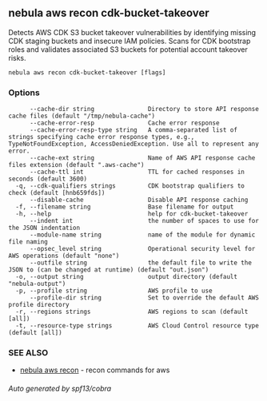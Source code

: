 ## nebula aws recon cdk-bucket-takeover

Detects AWS CDK S3 bucket takeover vulnerabilities by identifying missing CDK staging buckets and insecure IAM policies. Scans for CDK bootstrap roles and validates associated S3 buckets for potential account takeover risks.

```
nebula aws recon cdk-bucket-takeover [flags]
```

### Options

```
      --cache-dir string               Directory to store API response cache files (default "/tmp/nebula-cache")
      --cache-error-resp               Cache error response
      --cache-error-resp-type string   A comma-separated list of strings specifying cache error response types, e.g., TypeNotFoundException, AccessDeniedException. Use all to represent any error.
      --cache-ext string               Name of AWS API response cache files extension (default ".aws-cache")
      --cache-ttl int                  TTL for cached responses in seconds (default 3600)
  -q, --cdk-qualifiers strings         CDK bootstrap qualifiers to check (default [hnb659fds])
      --disable-cache                  Disable API response caching
  -f, --filename string                Base filename for output
  -h, --help                           help for cdk-bucket-takeover
      --indent int                     the number of spaces to use for the JSON indentation
      --module-name string             name of the module for dynamic file naming
      --opsec_level string             Operational security level for AWS operations (default "none")
      --outfile string                 the default file to write the JSON to (can be changed at runtime) (default "out.json")
  -o, --output string                  output directory (default "nebula-output")
  -p, --profile string                 AWS profile to use
      --profile-dir string             Set to override the default AWS profile directory
  -r, --regions strings                AWS regions to scan (default [all])
  -t, --resource-type strings          AWS Cloud Control resource type (default [all])
```

### SEE ALSO

* [nebula aws recon](nebula_aws_recon.md)	 - recon commands for aws

###### Auto generated by spf13/cobra
